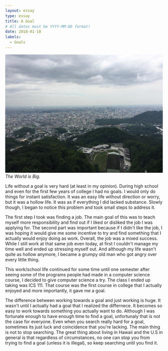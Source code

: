 ```yaml
---
layout: essay
type: essay
title: A Goal
# All dates must be YYYY-MM-DD format!
date: 2018-01-18
labels:
  - Goals
---
```


<img class="ui large right spaced image" src="../images/essay_1.jpg">*The World is Big.*

  Life without a goal is very hard (at least in my opinion). During high school and even for the first few years of college I had no goals. I would only do things for instant satisfaction. It was an easy life without direction or worry, but it was a hollow life. It was as if everything I did lacked substance. Slowly though, I began to notice this problem and took small steps to address it. 

  The first step I took was finding a job. The main goal of this was to teach myself more responsibility and find out if I liked or disliked the job I was applying for. The second part was important because if I didn't like the job, I was hoping it would give me some incentive to try and find something that I actually would enjoy doing as work. Overall, the job was a mixed success. While I still work at that same job even today, at first I couldn't manage my time well and ended up stressing myself out. And although my life wasn't quite as hollow anymore, I became a grumpy old man who got angry over every little thing. 
    
  This work/school life continued for some time until one semester after seeing some of the programs people had made in a computer science course, I decided to give computer science a try. The class I ended up taking was ICS 111. That course was the first course in college that I actually enjoyed and more importantly, it gave me a goal. 
      
  The difference between working towards a goal and just working is huge. It wasn't until I actually had a goal that I realized the differnece. It becomes so easy to work towards something you actually want to do. Although I was fortunate enough to have enough time to find a goal, unfortunaly that is not the case for everyone. Even when you search really hard for a goal, sometimes its just luck and coincidence that you're lacking. The main thing is not to stop searching. The great thing about living in Hawaii and the U.S in general is that regardless of circumstances, no one can stop you from trying to find a goal (unless it is illegal), so keep searching until you find it.
